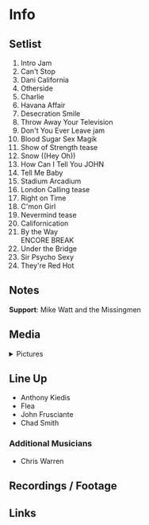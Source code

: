 # Info

## Setlist

1. Intro Jam
2. Can't Stop
3. Dani California
4. Otherside
5. Charlie
6. Havana Affair
7. Desecration Smile
8. Throw Away Your Television
9. Don't You Ever Leave jam
10. Blood Sugar Sex Magik
11. Show of Strength tease
12. Snow ((Hey Oh))
13. How Can I Tell You JOHN
14. Tell Me Baby
15. Stadium Arcadium
16. London Calling tease
17. Right on Time
18. C'mon Girl
19. Nevermind tease
20. Californication
21. By the Way
<br> ENCORE BREAK
22. Under the Bridge
23. Sir Psycho Sexy
24. They're Red Hot

## Notes

**Support**: Mike Watt and the Missingmen

## Media 

<details>
  <summary>Pictures</summary>
  <!--<img alt="Setlist" title="Setlist" src="_.jpg" height="200" />
  <img alt="Flyer" title="Flyer" src="_.jpg" height="200" />
  <img alt="Clipper" title="Clipper" src="_.jpg" height="200" />
  <img alt="Ticket" title="Ticket" src="_.jpg" height="200" />
  -->
</details>

## Line Up

* Anthony Kiedis
* Flea
* John Frusciante
* Chad Smith

### Additional Musicians

* Chris Warren
 
## Recordings / Footage

## Links
